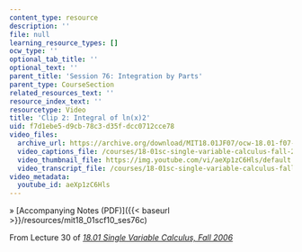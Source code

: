 ```yaml
---
content_type: resource
description: ''
file: null
learning_resource_types: []
ocw_type: ''
optional_tab_title: ''
optional_text: ''
parent_title: 'Session 76: Integration by Parts'
parent_type: CourseSection
related_resources_text: ''
resource_index_text: ''
resourcetype: Video
title: 'Clip 2: Integral of ln(x)2'
uid: f7d1ebe5-d9cb-78c3-d35f-dcc0712cce78
video_files:
  archive_url: https://archive.org/download/MIT18.01JF07/ocw-18.01-f07-lec30_300k.mp4
  video_captions_file: /courses/18-01sc-single-variable-calculus-fall-2010/e531f6b0849f520eae9cd30f2517190d_aeXp1zC6Hls.vtt
  video_thumbnail_file: https://img.youtube.com/vi/aeXp1zC6Hls/default.jpg
  video_transcript_file: /courses/18-01sc-single-variable-calculus-fall-2010/75e480abc28a3ade1a743a0c234ee7d8_aeXp1zC6Hls.pdf
video_metadata:
  youtube_id: aeXp1zC6Hls
---
```


» [Accompanying Notes (PDF)]({{< baseurl >}}/resources/mit18_01scf10_ses76c)

From Lecture 30 of [_18.01 Single Variable Calculus, Fall 2006_](/courses/18-01-single-variable-calculus-fall-2006/pages/video-lectures)